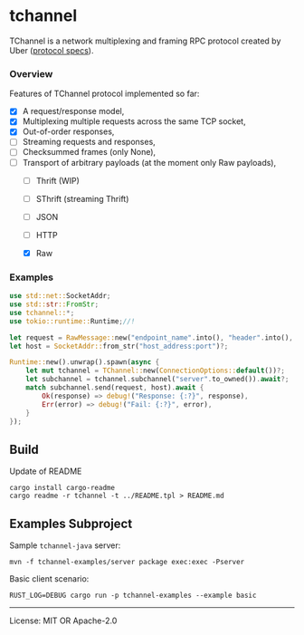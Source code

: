 # tchannel

TChannel is a network multiplexing and framing RPC protocol created by Uber ([protocol specs](https://github.com/uber/tchannel/blob/master/docs/protocol.md)).

### Overview

Features of TChannel protocol implemented so far:

 * [x] A request/response model,
 * [x] Multiplexing multiple requests across the same TCP socket,
 * [x] Out-of-order responses,
 * [ ] Streaming requests and responses,
 * [ ] Checksummed frames (only None),
 * [ ] Transport of arbitrary payloads (at the moment only Raw payloads),
    * [ ] Thrift (WIP)
    * [ ] SThrift (streaming Thrift)
    * [ ] JSON
    * [ ] HTTP
    * [x] Raw


### Examples
```rust
use std::net::SocketAddr;
use std::str::FromStr;
use tchannel::*;
use tokio::runtime::Runtime;//!

let request = RawMessage::new("endpoint_name".into(), "header".into(), "payload".into());
let host = SocketAddr::from_str("host_address:port")?;

Runtime::new().unwrap().spawn(async {
    let mut tchannel = TChannel::new(ConnectionOptions::default())?;
    let subchannel = tchannel.subchannel("server".to_owned()).await?;
    match subchannel.send(request, host).await {
        Ok(response) => debug!("Response: {:?}", response),
        Err(error) => debug!("Fail: {:?}", error),
    }
});
```


## Build

Update of README
```shell
cargo install cargo-readme
cargo readme -r tchannel -t ../README.tpl > README.md
```

## Examples Subproject

Sample `tchannel-java` server:
```shell
mvn -f tchannel-examples/server package exec:exec -Pserver
```

Basic client scenario:
```shell
RUST_LOG=DEBUG cargo run -p tchannel-examples --example basic
```

---

License: MIT OR Apache-2.0
